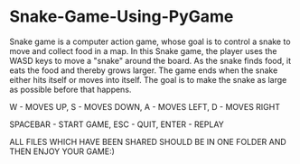 # Snake-Game-Using-PyGame

Snake game is a computer action game, whose goal is to control a snake to move and collect food in a map. In this Snake game, the player uses the WASD keys to move a "snake" around the board. As the snake finds food, it eats the food and thereby grows larger. The game ends when the snake either hits itself or moves into itself. The goal is to make the snake as large as possible before that happens.

W - MOVES UP,
S - MOVES DOWN,
A - MOVES LEFT,
D - MOVES RIGHT

SPACEBAR - START GAME,
ESC - QUIT,
ENTER - REPLAY

ALL FILES WHICH HAVE BEEN SHARED SHOULD BE IN ONE FOLDER AND THEN ENJOY YOUR GAME:)
